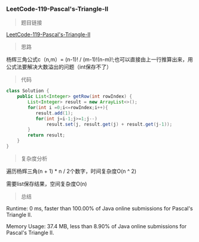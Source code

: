 ### LeetCode-119-Pascal's-Triangle-II

> 题目链接

[LeetCode-119-Pascal's-Triangle-II](https://leetcode.com/problems/pascals-triangle-ii/)

> 思路

杨辉三角公式c（n,m）= (n-1)! / (m-1)!(n-m)!;也可以直接由上一行推算出来，用公式法要解决大数溢出的问题（int保存不了）

> 代码

```java
class Solution {
    public List<Integer> getRow(int rowIndex) {
        List<Integer> result = new ArrayList<>();
        for(int i =0;i<=rowIndex;i++){
           result.add(1);
           for(int j=i-1;j>=1;j--)
               result.set(j, result.get(j) + result.get(j-1));
        }
        return result;
    }
}
```

> 复杂度分析

遍历杨辉三角(n + 1) * n / 2个数字，时间复杂度O(n ^ 2)

需要list保存结果，空间复杂度O(n)

> 总结

Runtime: 0 ms, faster than 100.00% of Java online submissions for Pascal's Triangle II.

Memory Usage: 37.4 MB, less than 8.90% of Java online submissions for Pascal's Triangle II.
